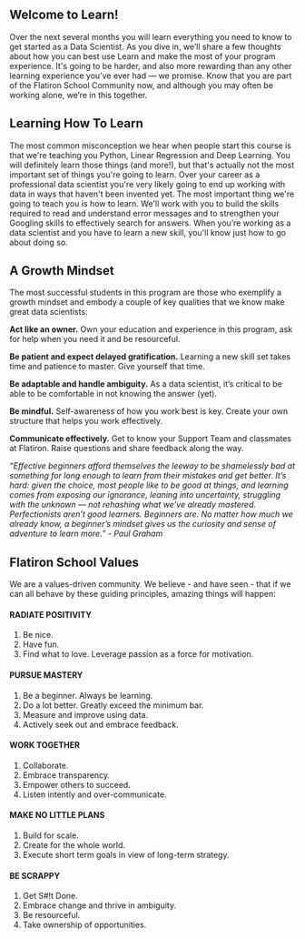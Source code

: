 ## Welcome to Learn! 
Over the next several months you will learn everything you need to know to get started as a Data Scientist. As you dive in, we’ll share a few thoughts about how you can best use Learn and make the most of your program experience. It's going to be harder, and also more rewarding than any other learning experience you've ever had — we promise. Know that you are part of the Flatiron School Community now, and although you may often be working alone, we’re in this together.

## Learning How To Learn
The most common misconception we hear when people start this course is that we're teaching you Python, Linear Regression and Deep Learning. You will definitely learn those things (and more!), but that's actually not the most important set of things you're going to learn. 
Over your career as a professional data scientist you're very likely going to end up working with data in ways that haven't been invented yet. The most important thing we're going to teach you is how to learn. We'll work with you to build the skills required to read and understand error messages and to strengthen your Googling skills to effectively search for answers. When you’re working as a data scientist and you have to learn a new skill, you'll know just how to go about doing so. 
## A Growth Mindset
The most successful students in this program are those who exemplify a growth mindset and embody a couple of key qualities that we know make great data scientists:
 
**Act like an owner.** Own your education and experience in this program, ask for help when you need it and be resourceful. 

**Be patient and expect delayed gratification.** Learning a new skill set takes time and patience to master. Give yourself that time. 
 
**Be adaptable and handle ambiguity.** As a data scientist, it’s critical to be able to be comfortable in not knowing the answer (yet).
 
**Be mindful.** Self-awareness of how you work best is key. Create your own structure that helps you work effectively. 
 
**Communicate effectively.** Get to know your Support Team and classmates at Flatiron. Raise questions and share feedback along the way. 
 
*“Effective beginners afford themselves the leeway to be shamelessly bad at something for long enough to learn from their mistakes and get better. It’s hard: given the choice, most people like to be good at things, and learning comes from exposing our ignorance, leaning into uncertainty, struggling with the unknown — not rehashing what we’ve already mastered. Perfectionists aren’t good learners. Beginners are. No matter how much we already know, a beginner’s mindset gives us the curiosity and sense of adventure to learn more.” - Paul Graham*


## Flatiron School Values
We are a values-driven community. We believe - and have seen - that if we can all behave by these guiding principles, amazing things will happen:

#### RADIATE POSITIVITY
1. Be nice.
2. Have fun.
3. Find what to love. Leverage passion as a force for motivation.

#### PURSUE MASTERY
1. Be a beginner. Always be learning.
2. Do a lot better. Greatly exceed the minimum bar.
3. Measure and improve using data.
4. Actively seek out and embrace feedback.

#### WORK TOGETHER
1. Collaborate.
2. Embrace transparency.
3. Empower others to succeed.
4. Listen intently and over-communicate.

#### MAKE NO LITTLE PLANS
1. Build for scale.
2. Create for the whole world.
3. Execute short term goals in view of long-term strategy.

#### BE SCRAPPY
1. Get S#!t Done.
2. Embrace change and thrive in ambiguity.
3. Be resourceful.
4. Take ownership of opportunities.
